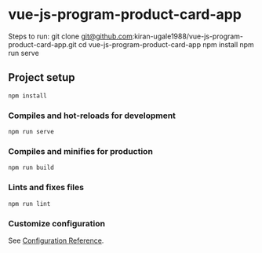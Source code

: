 # vue-js-program-product-card-app

Steps to run:
git clone git@github.com:kiran-ugale1988/vue-js-program-product-card-app.git
cd vue-js-program-product-card-app
npm install
npm run serve


## Project setup
```
npm install
```

### Compiles and hot-reloads for development
```
npm run serve
```

### Compiles and minifies for production
```
npm run build
```

### Lints and fixes files
```
npm run lint
```

### Customize configuration
See [Configuration Reference](https://cli.vuejs.org/config/).
